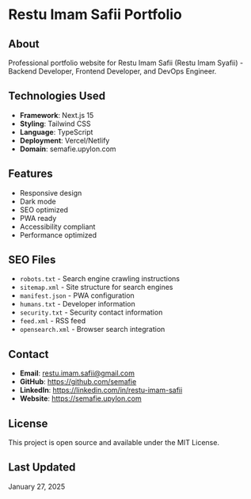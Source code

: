 # Restu Imam Safii Portfolio

## About
Professional portfolio website for Restu Imam Safii (Restu Imam Syafii) - Backend Developer, Frontend Developer, and DevOps Engineer.

## Technologies Used
- **Framework**: Next.js 15
- **Styling**: Tailwind CSS
- **Language**: TypeScript
- **Deployment**: Vercel/Netlify
- **Domain**: semafie.upylon.com

## Features
- Responsive design
- Dark mode
- SEO optimized
- PWA ready
- Accessibility compliant
- Performance optimized

## SEO Files
- `robots.txt` - Search engine crawling instructions
- `sitemap.xml` - Site structure for search engines
- `manifest.json` - PWA configuration
- `humans.txt` - Developer information
- `security.txt` - Security contact information
- `feed.xml` - RSS feed
- `opensearch.xml` - Browser search integration

## Contact
- **Email**: restu.imam.safii@gmail.com
- **GitHub**: https://github.com/semafie
- **LinkedIn**: https://linkedin.com/in/restu-imam-safii
- **Website**: https://semafie.upylon.com

## License
This project is open source and available under the MIT License.

## Last Updated
January 27, 2025 